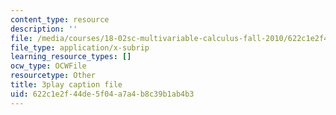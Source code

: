 ```yaml
---
content_type: resource
description: ''
file: /media/courses/18-02sc-multivariable-calculus-fall-2010/622c1e2f44de5f04a7a4b8c39b1ab4b3_P6fOgkC5kvc.vtt
file_type: application/x-subrip
learning_resource_types: []
ocw_type: OCWFile
resourcetype: Other
title: 3play caption file
uid: 622c1e2f-44de-5f04-a7a4-b8c39b1ab4b3
---
```

